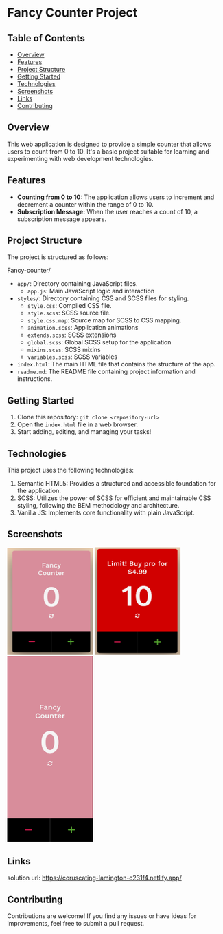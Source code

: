 # Fancy Counter Project

## Table of Contents

- [Overview](#overview)
- [Features](#features)
- [Project Structure](#project-structure)
- [Getting Started](#getting-started)
- [Technologies](#technologies)
- [Screenshots](#screenshots)
- [Links](#links)
- [Contributing](#contributing)

## Overview

This web application is designed to provide a simple counter that allows users to count from 0 to 10. It's a basic project suitable for learning and experimenting with web development technologies.

## Features

- **Counting from 0 to 10:** The application allows users to increment and decrement a counter within the range of 0 to 10.
- **Subscription Message:** When the user reaches a count of 10, a subscription message appears.

## Project Structure

The project is structured as follows:

Fancy-counter/

- `app/`: Directory containing JavaScript files.
  - `app.js`: Main JavaScript logic and interaction
- `styles/`: Directory containing CSS and SCSS files for styling.
  - `style.css`: Compiled CSS file.
  - `style.scss`: SCSS source file.
  - `style.css.map`: Source map for SCSS to CSS mapping.
  - `animation.scss`: Application animations
  - `extends.scss`: SCSS extensions
  - `global.scss`: Global SCSS setup for the application
  - `mixins.scss`: SCSS mixins
  - `variables.scss`: SCSS variables
- `index.html`: The main HTML file that contains the structure of the app.
- `readme.md`: The README file containing project information and instructions.

## Getting Started

1. Clone this repository: `git clone <repository-url>`
2. Open the `index.html` file in a web browser.
3. Start adding, editing, and managing your tasks!

## Technologies

This project uses the following technologies:

1.  Semantic HTML5: Provides a structured and accessible foundation for the application.
2.  SCSS: Utilizes the power of SCSS for efficient and maintainable CSS styling, following the BEM methodology and architecture.
3.  Vanilla JS: Implements core functionality with plain JavaScript.

## Screenshots

<img src="image-1.png" alt="counter application desktop" width="200"/>
<img src="image-2.png" alt="counter application desktop with error" width="200"/>
<img src="image-3.png" alt="counter application mobile" width="200"/>

## Links

solution url: https://coruscating-lamington-c231f4.netlify.app/

## Contributing

Contributions are welcome! If you find any issues or have ideas for improvements, feel free to submit a pull request.
